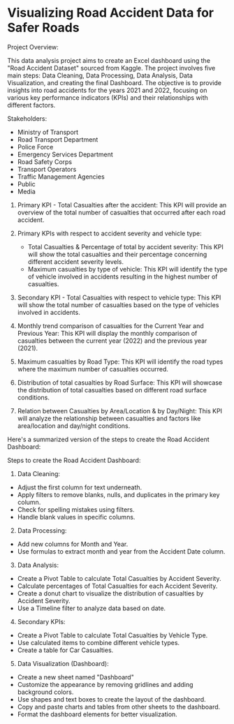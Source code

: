 # Visualizing Road Accident Data for Safer Roads


Project Overview:

This data analysis project aims to create an Excel dashboard using the "Road Accident Dataset" sourced from Kaggle. The project involves five main steps: Data Cleaning, Data Processing, Data Analysis, Data Visualization, and creating the final Dashboard. 
The objective is to provide insights into road accidents for the years 2021 and 2022, focusing on various key performance indicators (KPIs) and their relationships with different factors.

Stakeholders:

- Ministry of Transport
- Road Transport Department
- Police Force
- Emergency Services Department
- Road Safety Corps
- Transport Operators
- Traffic Management Agencies
- Public
- Media


1. Primary KPI - Total Casualties after the accident: This KPI will provide an overview of the total number of casualties that occurred after each road accident.

2. Primary KPIs with respect to accident severity and vehicle type:
   - Total Casualties & Percentage of total by accident severity: This KPI will show the total casualties and their percentage concerning different accident severity levels.
   - Maximum casualties by type of vehicle: This KPI will identify the type of vehicle involved in accidents resulting in the highest number of casualties.

3. Secondary KPI - Total Casualties with respect to vehicle type: This KPI will show the total number of casualties based on the type of vehicles involved in accidents.

4. Monthly trend comparison of casualties for the Current Year and Previous Year: This KPI will display the monthly comparison of casualties between the current year (2022) and the previous year (2021).

5. Maximum casualties by Road Type: This KPI will identify the road types where the maximum number of casualties occurred.

6. Distribution of total casualties by Road Surface: This KPI will showcase the distribution of total casualties based on different road surface conditions.

7. Relation between Casualties by Area/Location & by Day/Night: This KPI will analyze the relationship between casualties and factors like area/location and day/night conditions.

Here's a summarized version of the steps to create the Road Accident Dashboard:

Steps to create the Road Accident Dashboard:

1. Data Cleaning:
+ Adjust the first column for text underneath.
+ Apply filters to remove blanks, nulls, and duplicates in the primary key column.
+ Check for spelling mistakes using filters.
+ Handle blank values in specific columns.

2. Data Processing:
+ Add new columns for Month and Year.
+ Use formulas to extract month and year from the Accident Date column.

3. Data Analysis:
+ Create a Pivot Table to calculate Total Casualties by Accident Severity.
+ Calculate percentages of Total Casualties for each Accident Severity.
+ Create a donut chart to visualize the distribution of casualties by Accident Severity.
+ Use a Timeline filter to analyze data based on date.

4. Secondary KPIs:
+ Create a Pivot Table to calculate Total Casualties by Vehicle Type.
+ Use calculated items to combine different vehicle types.
+ Create a table for Car Casualties.

5. Data Visualization (Dashboard):
+ Create a new sheet named "Dashboard"
+ Customize the appearance by removing gridlines and adding background colors.
+ Use shapes and text boxes to create the layout of the dashboard.
+ Copy and paste charts and tables from other sheets to the dashboard.
+ Format the dashboard elements for better visualization.


